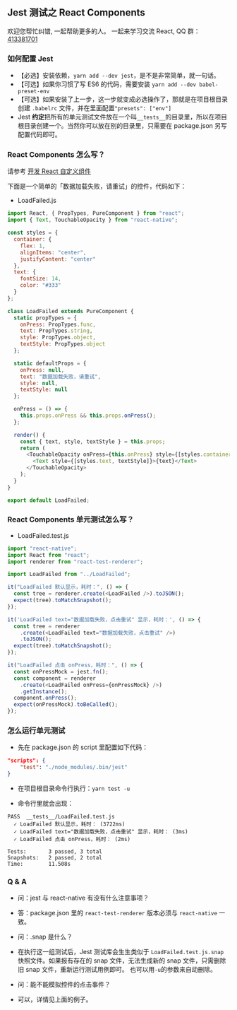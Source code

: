 ## Jest 测试之 React Components

欢迎您帮忙纠错, 一起帮助更多的人。 一起来学习交流 React, QQ 群：[413381701](http://shang.qq.com/wpa/qunwpa?idkey=3b9474dacbf35e4a9659e89399758406e510e5b8a3f81109f7d07efaadc6056d)

### 如何配置 Jest

* 【必选】安装依赖，`yarn add --dev jest`，是不是非常简单，就一句话。
* 【可选】如果你习惯了写 ES6 的代码，需要安装 `yarn add --dev babel-preset-env`
* 【可选】如果安装了上一步，这一步就变成必选操作了，那就是在项目根目录创建 `.babelrc` 文件，并在里面配置`"presets": ["env"]`
* Jest **约定**把所有的单元测试文件放在一个叫`__tests__`的目录里，所以在项目根目录创建一个。当然你可以放在别的目录里，只需要在 package.json 另写配置代码即可。

### React Components 怎么写？

请参考 [开发 React 自定义组件](https://github.com/Kennytian/learning-react-native/blob/master/advanced/custom-components.md)

下面是一个简单的「数据加载失败，请重试」的控件，代码如下：

* LoadFailed.js

```javascript
import React, { PropTypes, PureComponent } from "react";
import { Text, TouchableOpacity } from "react-native";

const styles = {
  container: {
    flex: 1,
    alignItems: "center",
    justifyContent: "center"
  },
  text: {
    fontSize: 14,
    color: "#333"
  }
};

class LoadFailed extends PureComponent {
  static propTypes = {
    onPress: PropTypes.func,
    text: PropTypes.string,
    style: PropTypes.object,
    textStyle: PropTypes.object
  };

  static defaultProps = {
    onPress: null,
    text: "数据加载失败，请重试",
    style: null,
    textStyle: null
  };

  onPress = () => {
    this.props.onPress && this.props.onPress();
  };

  render() {
    const { text, style, textStyle } = this.props;
    return (
      <TouchableOpacity onPress={this.onPress} style={[styles.container, style]}>
        <Text style={[styles.text, textStyle]}>{text}</Text>
      </TouchableOpacity>
    );
  }
}

export default LoadFailed;
```

### React Components 单元测试怎么写？

* LoadFailed.test.js

```javascript
import "react-native";
import React from "react";
import renderer from "react-test-renderer";

import LoadFailed from "../LoadFailed";

it("LoadFailed 默认显示，耗时：", () => {
  const tree = renderer.create(<LoadFailed />).toJSON();
  expect(tree).toMatchSnapshot();
});

it('LoadFailed text="数据加载失败，点击重试" 显示，耗时：', () => {
  const tree = renderer
    .create(<LoadFailed text="数据加载失败，点击重试" />)
    .toJSON();
  expect(tree).toMatchSnapshot();
});

it("LoadFailed 点击 onPress，耗时：", () => {
  const onPressMock = jest.fn();
  const component = renderer
    .create(<LoadFailed onPress={onPressMock} />)
    .getInstance();
  component.onPress();
  expect(onPressMock).toBeCalled();
});
```

### 怎么运行单元测试

* 先在 package.json 的 script 里配置如下代码：

```json
"scripts": {
    "test": "./node_modules/.bin/jest"
}
```

* 在项目根目录命令行执行：`yarn test -u`

* 命令行里就会出现：

```
PASS  __tests__/LoadFailed.test.js
  ✓ LoadFailed 默认显示，耗时： (3722ms)
  ✓ LoadFailed text="数据加载失败，点击重试" 显示，耗时： (3ms)
  ✓ LoadFailed 点击 onPress，耗时： (2ms)

Tests:       3 passed, 3 total
Snapshots:   2 passed, 2 total
Time:        11.508s
```

### Q & A

* 问：jest 与 react-native 有没有什么注意事项？
* 答：package.json 里的 `react-test-renderer` 版本必须与 `react-native` 一致。

* 问：.snap 是什么？
* 在执行这一组测试后，Jest 测试库会生生类似于 `LoadFailed.test.js.snap` 快照文件。如果报有存在的 snap 文件，无法生成新的 snap 文件，只需删除旧 snap 文件，重新运行测试用例即可。 也可以用`-u`的参数来自动删除。

* 问：能不能模拟控件的点击事件？
* 可以，详情见上面的例子。
